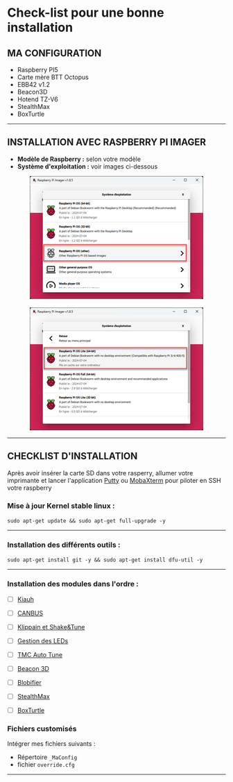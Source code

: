 # Check-list pour une bonne installation

## MA CONFIGURATION

* Raspberry PI5
* Carte mère BTT Octopus
* EBB42 v1.2
* Beacon3D
* Hotend TZ-V6
* StealthMax
* BoxTurtle

<hr>

## INSTALLATION AVEC RASPBERRY PI IMAGER
* __Modèle de Raspberry :__ selon votre modèle
* __Système d'exploitation :__ voir images ci-dessous

<center><img src="Images\Raspberry Pi Imager 1.png"></center><br>
<center><img src="Images\Raspberry Pi Imager 2.png"></center>
<hr>

## CHECKLIST D'INSTALLATION

Après avoir insérer la carte SD dans votre rasperry, allumer votre imprimante et lancer l'application [Putty](https://www.chiark.greenend.org.uk/~sgtatham/putty/latest.html) ou [MobaXterm](https://mobaxterm.mobatek.net/download.html) pour piloter en SSH votre raspberry

### Mise à jour Kernel stable linux : 

    sudo apt-get update && sudo apt-get full-upgrade -y

<hr>

### 	Installation des différents outils : 

    sudo apt-get install git -y && sudo apt-get install dfu-util -y

<hr>

### Installation des modules dans l'ordre :

- [ ] [Kiauh](https://github.com/Itzo1978/Voron-2.4/blob/main/Klipper/Documentations/Kiauh.md)
- [ ] [CANBUS](https://github.com/Itzo1978/Voron-2.4/blob/main/Klipper/Documentations/Canbus.md)
- [ ] [Klippain et Shake&Tune](https://github.com/Itzo1978/Voron-2.4/blob/main/Klipper/Documentations/Klippain.md)
- [ ] [Gestion des LEDs](https://github.com/Itzo1978/Voron-2.4/blob/main/Klipper/Documentations/Gestion_des_LEDS.md)
- [ ] [TMC Auto Tune](https://github.com/Itzo1978/Voron-2.4/blob/main/Klipper/Documentations/Klipper_TMC_Autotune.md)
- [ ] [Beacon 3D](https://github.com/Itzo1978/Voron-2.4/blob/main/Klipper/Documentations/Beacon3D.md)
- [ ] [Blobifier]()
- [ ] [StealthMax]()
- [ ] [BoxTurtle]()


### Fichiers customisés

Intégrer mes fichiers suivants :
* Répertoire `_MaConfig`
* fichier `override.cfg`

<hr>